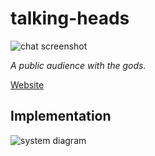 # talking-heads

![chat screenshot](https://github.com/molarmanful/talking-heads/assets/7122029/0091ff0b-8059-43b1-a0ad-07c24b48cf1f)

_A public audience with the gods._

[Website](https://talking-heads.fly.dev)

## Implementation

![system diagram](https://github.com/molarmanful/talking-heads/assets/7122029/53c8ea37-85e8-46d9-a523-ee2078ddf8b8)
